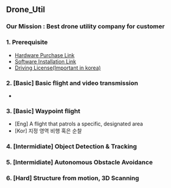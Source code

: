 ## Drone_Util

### Our Mission : Best drone utility company for customer


### 1. Prerequisite
  - [Hardware Purchase Link]()
  - [Software Installation Link]()
  - [Driving License(Important in korea)]()


### 2. [Basic] Basic flight and video transmission 
- 

### 3. [Basic] Waypoint flight 
- [Eng] A flight that patrols a specific, designated area
- [Kor] 지정 영역 비행 혹은 순찰


### 4. [Intermidiate] Object Detection & Tracking


### 5. [Intermidiate] Autonomous Obstacle Avoidance


### 6. [Hard] Structure from motion, 3D Scanning
